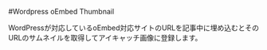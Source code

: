#Wordpress oEmbed Thumbnail

WordPressが対応しているoEmbed対応サイトのURLを記事中に埋め込むとそのURLのサムネイルを取得してアイキャッチ画像に登録します。
